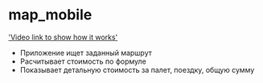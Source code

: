 # map_mobile

['Video link to show how it works'](https://www.youtube.com/watch?v=a6dOQ2iShUE "link title")


* Приложение ищет заданный маршрут
* Расчитывает стоимость по формуле
* Показывает детальную стоимость за палет, поездку, общую сумму
